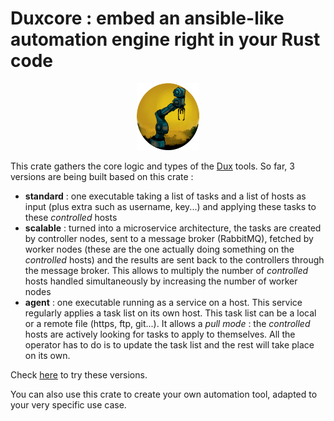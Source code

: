 # Duxcore : embed an ansible-like automation engine right in your Rust code

<div align="center">
<img src="img/dux.png" width="20%">
</div>

This crate gathers the core logic and types of the [Dux](https://gitlab.com/dux-tool/dux) tools. So far, 3 versions are being built based on this crate :
- **standard** : one executable taking a list of tasks and a list of hosts as input (plus extra such as username, key...) and applying these tasks to these *controlled* hosts
- **scalable** : turned into a microservice architecture, the tasks are created by controller nodes, sent to a message broker (RabbitMQ), fetched by worker nodes (these are the one actually doing something on the *controlled* hosts) and the results are sent back to the controllers through the message broker. This allows to multiply the number of *controlled* hosts handled simultaneously by increasing the number of worker nodes
- **agent** : one executable running as a service on a host. This service regularly applies a task list on its own host. This task list can be a local or a remote file (https, ftp, git...). It allows a *pull mode* : the *controlled* hosts are actively looking for tasks to apply to themselves. All the operator has to do is to update the task list and the rest will take place on its own.

Check [here](https://gitlab.com/dux-tool/dux) to try these versions.

You can also use this crate to create your own automation tool, adapted to your very specific use case.
